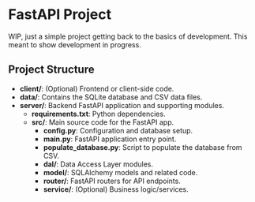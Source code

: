 # FastAPI Project

WIP, just a simple project getting back to the basics of development. This meant to show
development in progress.

## Project Structure

- **client/**: (Optional) Frontend or client-side code.
- **data/**: Contains the SQLite database and CSV data files.
- **server/**: Backend FastAPI application and supporting modules.
  - **requirements.txt**: Python dependencies.
  - **src/**: Main source code for the FastAPI app.
    - **config.py**: Configuration and database setup.
    - **main.py**: FastAPI application entry point.
    - **populate_database.py**: Script to populate the database from CSV.
    - **dal/**: Data Access Layer modules.
    - **model/**: SQLAlchemy models and related code.
    - **router/**: FastAPI routers for API endpoints.
    - **service/**: (Optional) Business logic/services.
